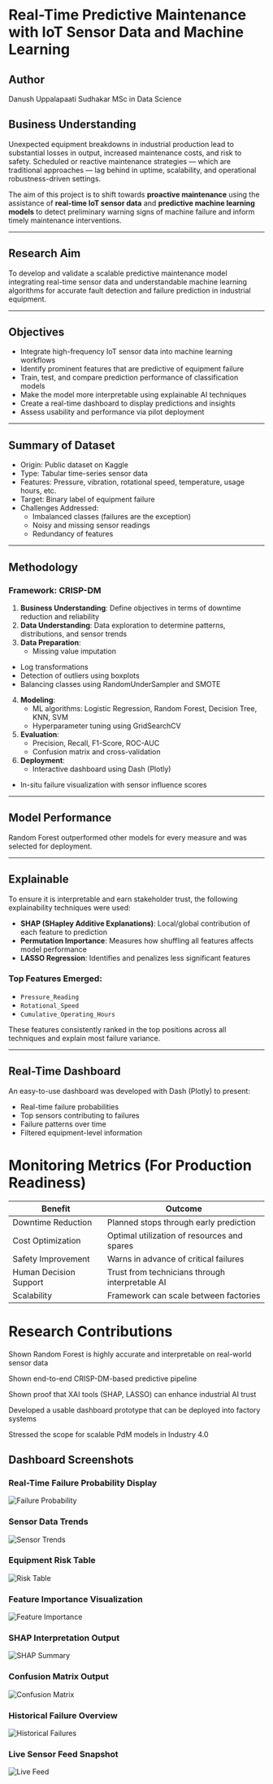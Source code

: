 # Real-Time Predictive Maintenance with IoT Sensor Data and Machine Learning

## Author
Danush Uppalapaati Sudhakar
MSc in Data Science

## Business Understanding

Unexpected equipment breakdowns in industrial production lead to substantial losses in output, increased maintenance costs, and risk to safety. Scheduled or reactive maintenance strategies — which are traditional approaches — lag behind in uptime, scalability, and operational robustness-driven settings.

The aim of this project is to shift towards **proactive maintenance** using the assistance of **real-time IoT sensor data** and **predictive machine learning models** to detect preliminary warning signs of machine failure and inform timely maintenance interventions.

---

## Research Aim

To develop and validate a scalable predictive maintenance model integrating real-time sensor data and understandable machine learning algorithms for accurate fault detection and failure prediction in industrial equipment.

---

## Objectives

- Integrate high-frequency IoT sensor data into machine learning workflows
- Identify prominent features that are predictive of equipment failure
- Train, test, and compare prediction performance of classification models
- Make the model more interpretable using explainable AI techniques
- Create a real-time dashboard to display predictions and insights
- Assess usability and performance via pilot deployment

---

## Summary of Dataset

- Origin: Public dataset on Kaggle
- Type: Tabular time-series sensor data
- Features: Pressure, vibration, rotational speed, temperature, usage hours, etc.
- Target: Binary label of equipment failure
- Challenges Addressed:
  - Imbalanced classes (failures are the exception)
  - Noisy and missing sensor readings
  - Redundancy of features

----

## Methodology

### Framework: CRISP-DM

1. **Business Understanding**: Define objectives in terms of downtime reduction and reliability
2. **Data Understanding**: Data exploration to determine patterns, distributions, and sensor trends
3. **Data Preparation**:
   - Missing value imputation
- Log transformations
- Detection of outliers using boxplots
- Balancing classes using RandomUnderSampler and SMOTE
4. **Modeling**:
   - ML algorithms: Logistic Regression, Random Forest, Decision Tree, KNN, SVM
   - Hyperparameter tuning using GridSearchCV
5. **Evaluation**:
   - Precision, Recall, F1-Score, ROC-AUC
   - Confusion matrix and cross-validation
6. **Deployment**:
   - Interactive dashboard using Dash (Plotly)
- In-situ failure visualization with sensor influence scores

---

## Model Performance


Random Forest outperformed other models for every measure and was selected for deployment.

---

## Explainable

To ensure it is interpretable and earn stakeholder trust, the following explainability techniques were used:

- **SHAP (SHapley Additive Explanations)**: Local/global contribution of each feature to prediction
- **Permutation Importance**: Measures how shuffling all features affects model performance
- **LASSO Regression**: Identifies and penalizes less significant features

### Top Features Emerged:

- `Pressure_Reading`
- `Rotational_Speed`
- `Cumulative_Operating_Hours`

These features consistently ranked in the top positions across all techniques and explain most failure variance.

---
## Real-Time Dashboard

An easy-to-use dashboard was developed with Dash (Plotly) to present:

- Real-time failure probabilities
- Top sensors contributing to failures
- Failure patterns over time
- Filtered equipment-level information

# Monitoring Metrics (For Production Readiness)

| Benefit                | Outcome                                    |
| ---------------------- | ------------------------------------------ |
| Downtime Reduction     | Planned stops through early prediction  
| Cost Optimization      | Optimal utilization of resources and spares  
| Safety Improvement     | Warns in advance of critical failures  
| Human Decision Support | Trust from technicians through interpretable AI
| Scalability            | Framework can scale between factories


# Research Contributions
Shown Random Forest is highly accurate and interpretable on real-world sensor data

Shown end-to-end CRISP-DM-based predictive pipeline

Shown proof that XAI tools (SHAP, LASSO) can enhance industrial AI trust

Developed a usable dashboard prototype that can be deployed into factory systems

Stressed the scope for scalable PdM models in Industry 4.0

## Dashboard Screenshots

### Real-Time Failure Probability Display
![Failure Probability](Screenshot%202025-05-20%20124224.png)

### Sensor Data Trends
![Sensor Trends](Screenshot%202025-05-20%20124242.png)

### Equipment Risk Table
![Risk Table](Screenshot%202025-05-20%20124326.png)

### Feature Importance Visualization
![Feature Importance](Screenshot%202025-05-20%20124501.png)

### SHAP Interpretation Output
![SHAP Summary](Screenshot%202025-05-20%20124526.png)

### Confusion Matrix Output
![Confusion Matrix](Screenshot%202025-05-20%20124609.png)

### Historical Failure Overview
![Historical Failures](Screenshot%202025-05-20%20124631%20-%20Copy.png)

### Live Sensor Feed Snapshot
![Live Feed](Screenshot%202025-05-20%20124702%20-%20Copy.png)


